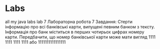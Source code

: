 # Labs 
all my java labs
lab 7 
Лабораторна робота 7
Завдання:
Стерти інформацію про всі банківські карти, випущені певним банком з тексту. Інформація про банк міститься в перших чотирьох цифрах номеру карти. Передбачити, що номер банківської карти може мати вигляд 1111 1111 1111 1111 або 1111111111111111


